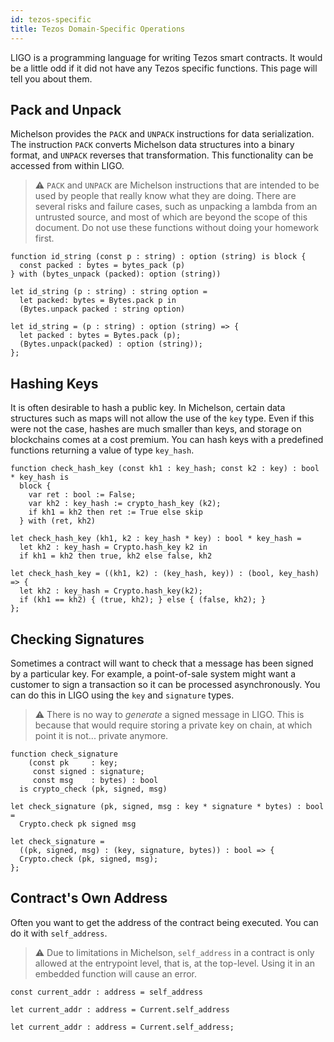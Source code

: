 ```yaml
---
id: tezos-specific
title: Tezos Domain-Specific Operations
---
```


LIGO is a programming language for writing Tezos smart contracts. It
would be a little odd if it did not have any Tezos specific
functions. This page will tell you about them.

## Pack and Unpack

Michelson provides the `PACK` and `UNPACK` instructions for data
serialization.  The instruction `PACK` converts Michelson data
structures into a binary format, and `UNPACK` reverses that
transformation. This functionality can be accessed from within LIGO.

> ⚠️ `PACK` and `UNPACK` are Michelson instructions that are intended
> to be used by people that really know what they are doing. There are
> several risks and failure cases, such as unpacking a lambda from an
> untrusted source, and most of which are beyond the scope of this
> document. Do not use these functions without doing your homework
> first.

<!--DOCUSAURUS_CODE_TABS-->

<!--PascaLIGO-->
```pascaligo group=a
function id_string (const p : string) : option (string) is block {
  const packed : bytes = bytes_pack (p)
} with (bytes_unpack (packed): option (string))
```

<!--CameLIGO-->
```cameligo group=a
let id_string (p : string) : string option =
  let packed: bytes = Bytes.pack p in
  (Bytes.unpack packed : string option)
```

<!--ReasonLIGO-->
```reasonligo group=a
let id_string = (p : string) : option (string) => {
  let packed : bytes = Bytes.pack (p);
  (Bytes.unpack(packed) : option (string));
};
```

<!--END_DOCUSAURUS_CODE_TABS-->

## Hashing Keys

It is often desirable to hash a public key. In Michelson, certain data
structures such as maps will not allow the use of the `key` type. Even
if this were not the case, hashes are much smaller than keys, and
storage on blockchains comes at a cost premium. You can hash keys with
a predefined functions returning a value of type `key_hash`.

<!--DOCUSAURUS_CODE_TABS-->

<!--PascaLIGO-->
```pascaligo group=b
function check_hash_key (const kh1 : key_hash; const k2 : key) : bool * key_hash is
  block {
    var ret : bool := False;
    var kh2 : key_hash := crypto_hash_key (k2);
    if kh1 = kh2 then ret := True else skip
  } with (ret, kh2)
```

<!--CameLIGO-->
```cameligo group=b
let check_hash_key (kh1, k2 : key_hash * key) : bool * key_hash =
  let kh2 : key_hash = Crypto.hash_key k2 in
  if kh1 = kh2 then true, kh2 else false, kh2
```

<!--ReasonLIGO-->
```reasonligo group=b
let check_hash_key = ((kh1, k2) : (key_hash, key)) : (bool, key_hash) => {
  let kh2 : key_hash = Crypto.hash_key(k2);
  if (kh1 == kh2) { (true, kh2); } else { (false, kh2); }
};
```

<!--END_DOCUSAURUS_CODE_TABS-->

## Checking Signatures

Sometimes a contract will want to check that a message has been signed
by a particular key. For example, a point-of-sale system might want a
customer to sign a transaction so it can be processed
asynchronously. You can do this in LIGO using the `key` and
`signature` types.

> ⚠️ There is no way to *generate* a signed message in LIGO. This is
> because that would require storing a private key on chain, at which
> point it is not... private anymore.

<!--DOCUSAURUS_CODE_TABS-->

<!--PascaLIGO-->
```pascaligo group=c
function check_signature
    (const pk     : key;
     const signed : signature;
     const msg    : bytes) : bool
  is crypto_check (pk, signed, msg)
```

<!--CameLIGO-->
```cameligo group=c
let check_signature (pk, signed, msg : key * signature * bytes) : bool =
  Crypto.check pk signed msg
```

<!--ReasonLIGO-->
```reasonligo group=c
let check_signature =
  ((pk, signed, msg) : (key, signature, bytes)) : bool => {
  Crypto.check (pk, signed, msg);
};
```

<!--END_DOCUSAURUS_CODE_TABS-->

## Contract's Own Address

Often you want to get the address of the contract being executed. You
can do it with `self_address`.

> ⚠️ Due to limitations in Michelson, `self_address` in a contract is
> only allowed at the entrypoint level, that is, at the
> top-level. Using it in an embedded function will cause an error.

<!--DOCUSAURUS_CODE_TABS-->

<!--PascaLIGO-->
```pascaligo group=d
const current_addr : address = self_address
```

<!--CameLIGO-->
```cameligo group=d
let current_addr : address = Current.self_address
```

<!--ReasonLIGO-->
```reasonligo group=d
let current_addr : address = Current.self_address;
```

<!--END_DOCUSAURUS_CODE_TABS-->
